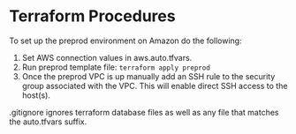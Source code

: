 # Terraform Procedures

To set up the preprod environment on Amazon do the following:

1. Set AWS connection values in aws.auto.tfvars.
2. Run preprod template file: `terraform apply preprod`
3. Once the preprod VPC is up manually add an SSH rule to the security group
   associated with the VPC.  This will enable direct SSH access to the host(s).

.gitignore ignores terraform database files as well as any file that matches 
the auto.tfvars suffix. 
